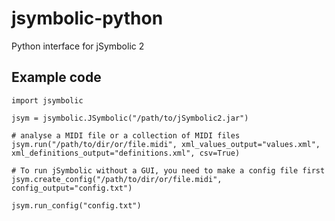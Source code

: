 # jsymbolic-python
Python interface for jSymbolic 2

## Example code
```
import jsymbolic

jsym = jsymbolic.JSymbolic("/path/to/jSymbolic2.jar")

# analyse a MIDI file or a collection of MIDI files
jsym.run("/path/to/dir/or/file.midi", xml_values_output="values.xml", xml_definitions_output="definitions.xml", csv=True)

# To run jSymbolic without a GUI, you need to make a config file first
jsym.create_config("/path/to/dir/or/file.midi", config_output="config.txt")

jsym.run_config("config.txt")
```
